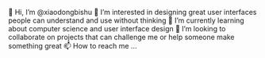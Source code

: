 👋 Hi, I’m @xiaodongbishu
👀 I’m interested in designing great user interfaces people can understand and use without thinking
🌱 I’m currently learning about computer science and user interface design
💞️ I’m looking to collaborate on projects that can challenge me or help someone make something great
📫 How to reach me ...
